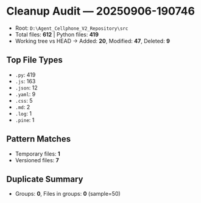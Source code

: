 # Cleanup Audit — 20250906-190746
- Root: `D:\Agent_Cellphone_V2_Repository\src`
- Total files: **612**  |  Python files: **419**
- Working tree vs HEAD → Added: **20**, Modified: **47**, Deleted: **9**

## Top File Types
- `.py`: 419
- `.js`: 163
- `.json`: 12
- `.yaml`: 9
- `.css`: 5
- `.md`: 2
- `.log`: 1
- `.pine`: 1

## Pattern Matches
- Temporary files: **1**
- Versioned files: **7**

## Duplicate Summary
- Groups: **0**, Files in groups: **0** (sample=50)
